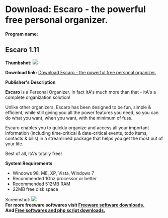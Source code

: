 # Download: Escaro - the powerful free personal organizer.

**Program name:**

## Escaro 1.11

  
**Thumbshot:** ![](http://www.freewarefiles.com/screenshot/escaro1_md.jpg)   
  
**Download link:** [Download Escaro - the powerful free personal organizer.](http://freesoftwares.boysofts.com/Escaro_program_61656.html)  
  


**Publisher's Description**  
  


**Escaro** is a Personal Organizer. In fact itA's much more than that - itA's a complete organization solution!  
  
Unlike other organizers, Escaro has been designed to be fun, simple & efficient, while still giving you all the power features you need, so you can do what you want, when you want, with the minimum of fuss.  
  
Escaro enables you to quickly organize and access all your important information (including time-critical & date-critical events, todo items, contacts & bills) in a streamlined package that helps you get the most out of your life.  
  
Best of all, itA's totally free!  
  
**System Requirements**

  * Windows 98, ME, XP, Vista, Windows 7 
  * Recommended 1Ghz processor or better 
  * Recommended 512MB RAM 
  * 22MB free disk space 

  
  
Screenshot: ![](http://www.freewarefiles.com/screenshot/escaro1.jpg)   
**For more freeware softwares visit [Freeware software downloads.](http://freesoftwares.boysofts.com/)**   
**And [Free softwares and php script downloads.](http://www.boysofts.com/)**
